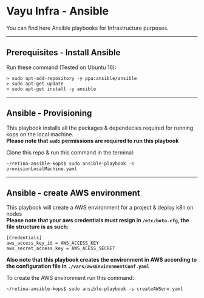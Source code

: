 # Vayu Infra - Ansible

You can find here Ansible playbooks for Infrastructure purposes.

---
## Prerequisites - Install Ansible

Run these command (Tested on Ubuntu 16):

```shell
> sudo apt-add-repository -y ppa:ansible/ansible
> sudo apt-get update
> sudo apt-get install -y ansible
```

---
## Ansible - Provisioning
This playbook installs all the packages & dependecies required for running kops on the local machine.
<BR />
**Please note that `sudo` permissions are required to run this playbook**

Clone this repo & run this command in the terminal:
```shell
~/retina-ansible-kops$ sudo ansible-playbook -s provisionLocalMachine.yaml
```

---
## Ansible - create AWS environment
This playbook will create a AWS environment for a project & deploy k8n on nodes
<BR />
**Please note that your aws credentials must resign in `/etc/boto.cfg`, the file structure is as such:**
```boto
[Credentials]
aws_access_key_id = AWS_ACCESS_KEY
aws_secret_access_key = AWS_ACESS_SECRET
```

**Also note that this playbook creates the environment in AWS according to the configuration file in `./vars/awsEnvironmentConf.yaml`**

To create the AWS environment run this command:
```shell
~/retina-ansible-kops$ sudo ansible-playbook -s createAWSenv.yaml
```


